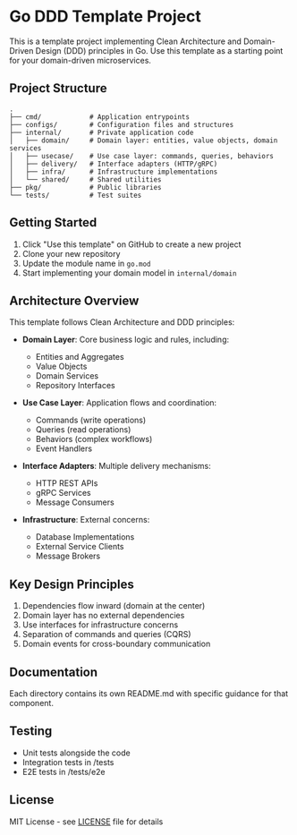 # Go DDD Template Project

This is a template project implementing Clean Architecture and Domain-Driven Design (DDD) principles in Go. Use this template as a starting point for your domain-driven microservices.

## Project Structure

```
.
├── cmd/            # Application entrypoints
├── configs/        # Configuration files and structures
├── internal/       # Private application code
│   ├── domain/     # Domain layer: entities, value objects, domain services
│   ├── usecase/    # Use case layer: commands, queries, behaviors
│   ├── delivery/   # Interface adapters (HTTP/gRPC)
│   ├── infra/      # Infrastructure implementations
│   └── shared/     # Shared utilities
├── pkg/            # Public libraries
└── tests/          # Test suites
```

## Getting Started

1. Click "Use this template" on GitHub to create a new project
2. Clone your new repository
3. Update the module name in `go.mod`
4. Start implementing your domain model in `internal/domain`

## Architecture Overview

This template follows Clean Architecture and DDD principles:

- **Domain Layer**: Core business logic and rules, including:
  - Entities and Aggregates
  - Value Objects
  - Domain Services
  - Repository Interfaces
  
- **Use Case Layer**: Application flows and coordination:
  - Commands (write operations)
  - Queries (read operations)
  - Behaviors (complex workflows)
  - Event Handlers

- **Interface Adapters**: Multiple delivery mechanisms:
  - HTTP REST APIs
  - gRPC Services
  - Message Consumers

- **Infrastructure**: External concerns:
  - Database Implementations
  - External Service Clients
  - Message Brokers

## Key Design Principles

1. Dependencies flow inward (domain at the center)
2. Domain layer has no external dependencies
3. Use interfaces for infrastructure concerns
4. Separation of commands and queries (CQRS)
5. Domain events for cross-boundary communication

## Documentation

Each directory contains its own README.md with specific guidance for that component.

## Testing

- Unit tests alongside the code
- Integration tests in /tests
- E2E tests in /tests/e2e

## License

MIT License - see [LICENSE](LICENSE) file for details

